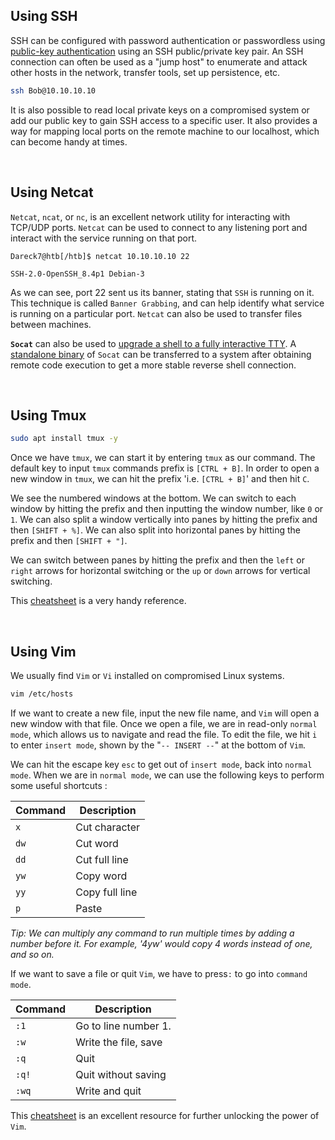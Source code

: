 

## Using SSH

SSH can be configured with password authentication or passwordless using [public-key authentication](https://serverpilot.io/docs/how-to-use-ssh-public-key-authentication/) using an SSH public/private key pair. An SSH connection can often be used as a "jump host" to enumerate and attack other hosts in the network, transfer tools, set up persistence, etc.

```bash
ssh Bob@10.10.10.10
```

It is also possible to read local private keys on a compromised system or add our public key to gain SSH access to a specific user. It also provides a way for mapping local ports on the remote machine to our localhost, which can become handy at times.

<br>

## Using Netcat

`Netcat`, `ncat`, or `nc`, is an excellent network utility for interacting with TCP/UDP ports. `Netcat` can be used to connect to any listening port and interact with the service running on that port.

```shell-session
Dareck7@htb[/htb]$ netcat 10.10.10.10 22

SSH-2.0-OpenSSH_8.4p1 Debian-3
```

As we can see, port 22 sent us its banner, stating that `SSH` is running on it. This technique is called `Banner Grabbing`, and can help identify what service is running on a particular port. `Netcat` can also be used to transfer files between machines.

 **`Socat`** can also be used to [upgrade a shell to a fully interactive TTY](https://blog.ropnop.com/upgrading-simple-shells-to-fully-interactive-ttys/#method-2-using-socat). A [standalone binary](https://github.com/andrew-d/static-binaries) of `Socat` can be transferred to a system after obtaining remote code execution to get a more stable reverse shell connection.

<br>

## Using Tmux

```bash
sudo apt install tmux -y
```

Once we have `tmux`, we can start it by entering `tmux` as our command.
The default key to input `tmux` commands prefix is `[CTRL + B]`. In order to open a new window in `tmux`, we can hit the prefix 'i.e. `[CTRL + B]`' and then hit `C`.

We see the numbered windows at the bottom. We can switch to each window by hitting the prefix and then inputting the window number, like `0` or `1`. We can also split a window vertically into panes by hitting the prefix and then `[SHIFT + %]`. We can also split into horizontal panes by hitting the prefix and then `[SHIFT + "]`.

We can switch between panes by hitting the prefix and then the `left` or `right` arrows for horizontal switching or the `up` or `down` arrows for vertical switching.

This [cheatsheet](https://tmuxcheatsheet.com) is a very handy reference.

<br>

## Using Vim

We usually find `Vim` or `Vi` installed on compromised Linux systems.

```bash
vim /etc/hosts
```

If we want to create a new file, input the new file name, and `Vim` will open a new window with that file. Once we open a file, we are in read-only `normal mode`, which allows us to navigate and read the file. To edit the file, we hit `i` to enter `insert mode`, shown by the "`-- INSERT --`" at the bottom of `Vim`. 

We can hit the escape key `esc` to get out of `insert mode`, back into `normal mode`. When we are in `normal mode`, we can use the following keys to perform some useful shortcuts :

| **Command**       |        **Description** | 
| ------------- | ------------------ |
| `x`  |                 Cut character |
| `dw` |                      Cut word |
| `dd` |                 Cut full line |
| `yw` |                     Copy word |
| `yy` |                Copy full line |
| `p`  |                         Paste |

<i>Tip: We can multiply any command to run multiple times by adding a number before it. For example, '4yw' would copy 4 words instead of one, and so on.</i>


If we want to save a file or quit `Vim`, we have to press`:` to go into `command mode`. 

| **Command**       |        **Description** | 
| ------------- | ------------------ |
| `:1` |           Go to line number 1.|
| `:w` |           Write the file, save|
| `:q` |                          Quit |
| `:q!`|           Quit without saving |
| `:wq`|                 Write and quit|

This [cheatsheet](https://vimsheet.com) is an excellent resource for further unlocking the power of `Vim`.
















